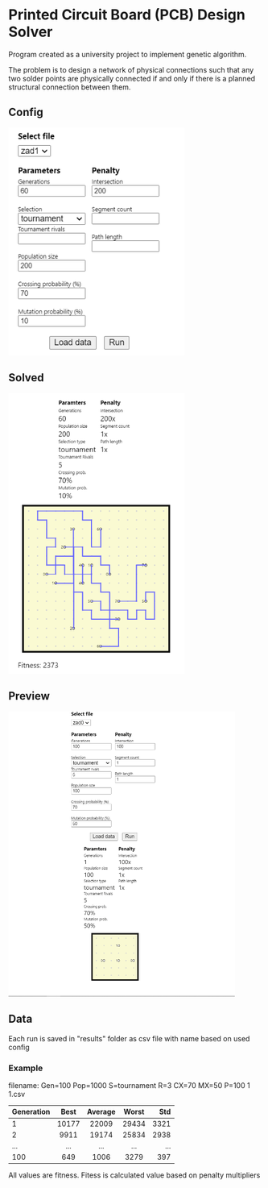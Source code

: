 #  Printed Circuit Board (PCB) Design Solver
Program created as a university project to implement genetic algorithm.

The problem is to design a network of physical connections such that any two solder points are physically connected if and only if there is a planned structural connection between them. 

## Config
<img src="https://github.com/Frown00/pcb-design-solver/blob/master/assets/zad01-config.PNG?raw=true" width="350">


## Solved
<img src="https://github.com/Frown00/pcb-design-solver/blob/master/assets/zad01.PNG?raw=true" width="350">

## Preview
<img src="https://github.com/Frown00/pcb-design-solver/blob/master/assets/Animation.gif?raw=true" width="450">

## Data
Each run is saved in "results" folder as csv file with name based on used config

### Example
filename: Gen=100 Pop=1000 S=tournament R=3 CX=70 MX=50 P=100 1 1.csv

| Generation    | Best          | Average       | Worst         | Std
| ------------- |:-------------:|:-------------:|:-------------:|-------------:|
| 1      | 10177 | 22009 | 29434 | 3321 |
| 2      | 9911 | 19174 | 25834 | 2938 |
| ...     | ... | ... | ... | ... |
| 100      | 649 | 1006 | 3279| 397 |

All values are fitness.
Fitess is calculated value based on penalty multipliers
 
